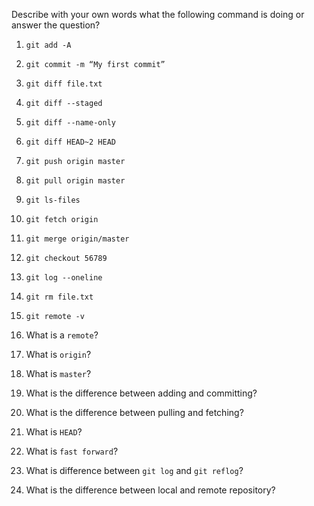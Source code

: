 Describe with your own words what the following command is doing or answer the question?

1. `git add -A`


2. `git commit -m “My first commit”`


3. `git diff file.txt`


4. `git diff --staged`


5. `git diff --name-only`


6. `git diff HEAD~2 HEAD`


7. `git push origin master`


8. `git pull origin master`


9. `git ls-files`


10. `git fetch origin`


11. `git merge origin/master`


12. `git checkout 56789`


13. `git log --oneline`


14. `git rm file.txt`


15. `git remote -v`


16. What is a `remote`?


17. What is `origin`?


18. What is `master`?


19. What is the difference between adding and committing?


20. What is the difference between pulling and fetching?


21. What  is `HEAD`?


22. What is `fast forward`?


23. What is difference between `git log` and `git reflog`?


24. What is the difference between local and remote repository?
